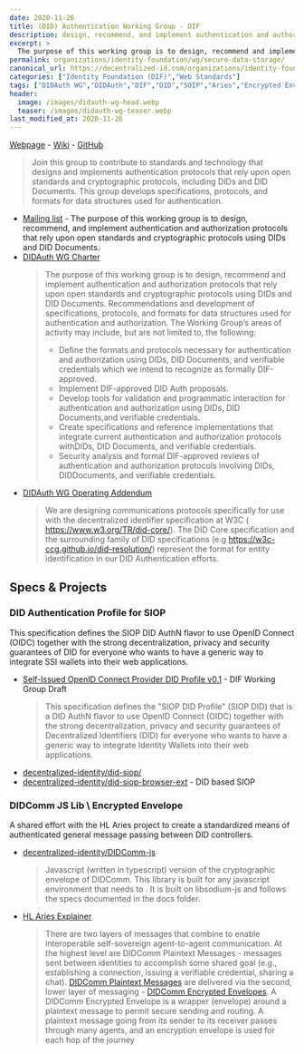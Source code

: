 ```yaml
---
date: 2020-11-26
title: (DID) Authentication Working Group - DIF 
description: design, recommend, and implement authentication and authorization protocols that rely upon open standards and cryptographic protocols using DIDs and DID Documents.
excerpt: >
  The purpose of this working group is to design, recommend and implement authentication and authorization protocols that rely upon open standards and cryptographic protocols using DIDs and DID Documents. Recommendations and development of specifications, protocols, and formats for data structures used for authentication and authorization.
permalink: organizations/identity-foundation/wg/secure-data-storage/
canonical_url: https://decentralized-id.com/organizations/identity-foundation/wg/secure-data-storage/
categories: ["Identity Foundation (DIF)","Web Standards"]
tags: ["DIDAuth WG","DIDAuth","DIF","DID","SOIP","Aries","Encrypted Envelope"]
header:
  image: /images/didauth-wg-head.webp
  teaser: /images/didauth-wg-teaser.webp
last_modified_at: 2020-11-26
---
```


[Webpage](https://identity.foundation/working-groups/authentication.html) - [Wiki](https://dif.groups.io/g/sds-wg/wiki) - [GitHub](https://github.com/decentralized-identity/authentication-wg)

> Join this group to contribute to standards and technology that designs and implements authentication protocols that rely upon open standards and cryptographic protocols, including DIDs and DID Documents. This group develops specifications, protocols, and formats for data structures used for authentication.

* [Mailing list](https://dif.groups.io/g/didauth-wg) - The purpose of this working group is to design, recommend, and implement authentication and authorization protocols that rely upon open standards and cryptographic protocols using DIDs and DID Documents.
* [DIDAuth WG Charter](https://github.com/decentralized-identity/org/blob/master/Org%20documents/WG%20documents/DIF_DIDAuth_WG_charter_v1.pdf)
  > The purpose of this working group is to design, recommend and implement authentication and authorization protocols that rely upon open standards and cryptographic protocols using DIDs and DID Documents. Recommendations and development of specifications, protocols, and formats for data structures used for authentication and authorization. The Working Group’s areas of activity may include, but are not limited to, the following:
  > - Define the formats and protocols necessary for authentication and authorization using DIDs, DID Documents, and verifiable credentials which we intend to recognize as formally DIF-approved.
  > - Implement DIF-approved DID Auth proposals.
  > - Develop tools for validation and programmatic interaction for authentication and authorization using DIDs, DID Documents,and verifiable credentials.
  > - Create specifications and reference implementations that integrate current authentication and authorization protocols withDIDs, DID Documents, and verifiable credentials.
  > - Security analysis and formal DIF-approved reviews of authentication and authorization protocols involving DIDs, DIDDocuments, and verifiable credentials.
* [DIDAuth WG Operating Addendum](https://github.com/decentralized-identity/org/blob/master/Org%20documents/WG%20documents/DIF_DIDAuth_WG_Operating_Addendum_v1.pdf)
  > We are designing communications protocols specifically for use with the decentralized identifier specification at W3C (​https://www.w3.org/TR/did-core/​).  The DID Core specification and the surrounding family of DID specifications (e.g ​https://w3c-ccg.github.io/did-resolution/​) represent the format for entity identification in our DID Authentication efforts.

## Specs & Projects

### DID Authentication Profile for SIOP

This specification defines the SIOP DID AuthN flavor to use OpenID Connect (OIDC) together with the strong decentralization, privacy and security guarantees of DID for everyone who wants to have a generic way to integrate SSI wallets into their web applications.
                  
* [Self-Issued OpenID Connect Provider DID Profile v0.1](https://github.com/decentralized-identity/papers/blob/master/did-authn/siop/did-authn-siop-profile.md) - DIF Working Group Draft
  > This specification defines the "SIOP DID Profile" (SIOP DID) that is a DID AuthN flavor to use OpenID Connect (OIDC) together with the strong decentralization, privacy and security guarantees of Decentralized Identifiers (DID) for everyone who wants to have a generic way to integrate Identity Wallets into their web applications.
* [decentralized-identity/did-siop/](https://github.com/decentralized-identity/did-siop/)
* [decentralized-identity/did-siop-browser-ext](https://github.com/decentralized-identity/did-siop-browser-ext) - DID based SIOP

### DIDComm JS Lib \ Encrypted Envelope

A shared effort with the HL Aries project to create a standardized means of authenticated general message passing between DID controllers.           

* [decentralized-identity/DIDComm-js](https://github.com/decentralized-identity/DIDComm-js)
  > Javascript (written in typescript) version of the cryptographic envelope of DIDComm. This library is built for any javascript environment that needs to . It is built on libsodium-js and follows the specs documented in the docs folder.
- [HL Aries Explainer](https://github.com/hyperledger/aries-rfcs/blob/master/features/0019-encryption-envelope/README.md)
  > There are two layers of messages that combine to enable interoperable self-sovereign agent-to-agent communication. At the highest level are DIDComm Plaintext Messages - messages sent between identities to accomplish some shared goal (e.g., establishing a connection, issuing a verifiable credential, sharing a chat). [DIDComm Plaintext Messages](https://github.com/hyperledger/aries-rfcs/blob/master/features/0044-didcomm-file-and-mime-types/README.md#didcomm-messages-dm) are delivered via the second, lower layer of messaging - [DIDComm Encrypted Envelopes](https://github.com/hyperledger/aries-rfcs/blob/master/features/0044-didcomm-file-and-mime-types/README.md#didcomm-encrypted-envelope-dee). A DIDComm Encrypted Envelope is a wrapper (envelope) around a plaintext message to permit secure sending and routing. A plaintext message going from its sender to its receiver passes through many agents, and an encryption envelope is used for each hop of the journey